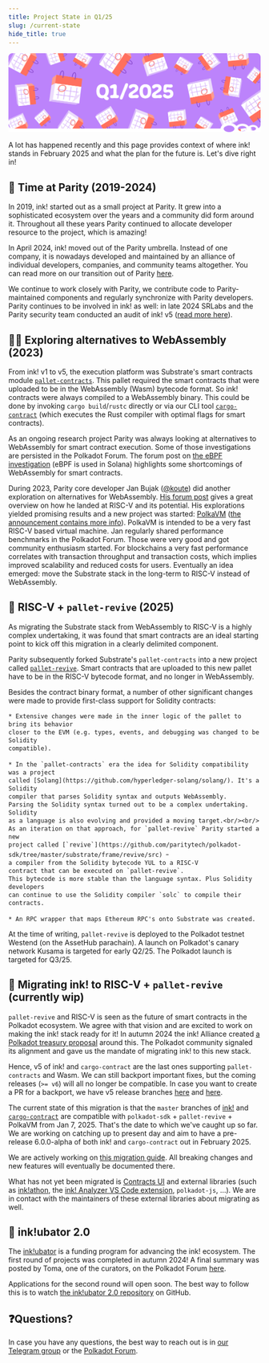 ```yaml
---
title: Project State in Q1/25
slug: /current-state
hide_title: true
---
```


<img src="/img/title/q1-25.svg" className="titlePic titleSpace" />

A lot has happened recently and this page provides context of where 
ink! stands in February 2025 and what the plan for the future is.
Let's dive right in!

## 🤗 Time at Parity (2019-2024)

In 2019, ink! started out as a small project at Parity. It grew into a sophisticated
ecosystem over the years and a community did form around it.
Throughout all these years Parity continued to allocate developer resource to the
project, which is amazing!

In April 2024, ink! moved out of the Parity umbrella. Instead of one company,
it is nowadays developed and maintained by an alliance of individual developers,
companies, and community teams altogether.
You can read more on our transition out of Parity
[here](https://x.com/ink_lang/status/1783877356819783916).

We continue to work closely with Parity, we contribute code to Parity-maintained
components and regularly synchronize with Parity developers. Parity continues to
be involved in ink! as well: in late 2024 SRLabs and the Parity security team
conducted an audit of ink! v5 ([read more here](https://x.com/paritytech/status/1882492494661005760)).

## 🧑‍🔬 Exploring alternatives to WebAssembly (2023)

From ink! v1 to v5, the execution platform was Substrate's smart contracts
module [`pallet-contracts`](https://github.com/paritytech/polkadot-sdk/tree/master/substrate/frame/contracts/).
This pallet required the smart contracts that were uploaded to be in the WebAssembly
(Wasm) bytecode format. So ink! contracts were always compiled to a WebAssembly binary.
This could be done by invoking `cargo build`/`rustc` directly or via our CLI tool 
[`cargo-contract`](https://github.com/use-ink/cargo-contract) (which executes the
Rust compiler with optimal flags for smart contracts).

As an ongoing research project Parity was always looking at alternatives to WebAssembly
for smart contract execution. Some of those investigations are
persisted in the Polkadot Forum. The forum post on [the eBPF investigation](https://forum.polkadot.network/t/ebpf-contracts-hackathon/1084)
(eBPF is used in Solana) highlights some shortcomings of WebAssembly for smart contracts.

During 2023, Parity core developer Jan Bujak ([@koute](https://github.com/koute)) did another
exploration on alternatives for WebAssembly. [His forum post](https://forum.polkadot.network/t/exploring-alternatives-to-wasm-for-smart-contracts/2434)
gives a great overview on how he landed at RISC-V and its potential.
His explorations yielded promising results and a new project
was started: [PolkaVM](https://github.com/paritytech/polkavm)
([the announcement contains more info](https://forum.polkadot.network/t/announcing-polkavm-a-new-risc-v-based-vm-for-smart-contracts-and-possibly-more/3811)).
PolkaVM is intended to be a very fast RISC-V based virtual machine. Jan
regularly shared performance benchmarks in the Polkadot Forum. Those were very
good and got community enthusiasm started. 
For blockchains a very fast performance correlates with transaction throughput
and transaction costs, which implies improved scalability and reduced costs for users.
Eventually an idea emerged: move the Substrate stack in the long-term to RISC-V
instead of WebAssembly.

## 🤝 RISC-V + `pallet-revive` (2025)

As migrating the Substrate stack from WebAssembly to RISC-V is a highly complex
undertaking, it was found that smart contracts are an ideal starting point 
to kick off this migration in a clearly delimited component.

Parity subsequently forked Substrate's `pallet-contracts` into a new project called
[`pallet-revive`](https://github.com/paritytech/polkadot-sdk/tree/master/substrate/frame/revive). 
Smart contracts that are uploaded to this new pallet have to be
in the RISC-V bytecode format, and no longer in WebAssembly.

Besides the contract binary format, a number of other significant changes were
made to provide first-class support for Solidity contracts:

    * Extensive changes were made in the inner logic of the pallet to bring its behavior
    closer to the EVM (e.g. types, events, and debugging was changed to be Solidity
    compatible).

    * In the `pallet-contracts` era the idea for Solidity compatibility was a project 
    called [Solang](https://github.com/hyperledger-solang/solang/). It's a Solidity 
    compiler that parses Solidity syntax and outputs WebAssembly.
    Parsing the Solidity syntax turned out to be a complex undertaking. Solidity
    as a language is also evolving and provided a moving target.<br/><br/>
    As an iteration on that approach, for `pallet-revive` Parity started a new
    project called [`revive`](https://github.com/paritytech/polkadot-sdk/tree/master/substrate/frame/revive/src) ᠆
    a compiler from the Solidity bytecode YUL to a RISC-V 
    contract that can be executed on `pallet-revive`. 
    This bytecode is more stable than the language syntax. Plus Solidity developers
    can continue to use the Solidity compiler `solc` to compile their contracts. 

    * An RPC wrapper that maps Ethereum RPC's onto Substrate was created.

At the time of writing, `pallet-revive` is deployed to the Polkadot testnet Westend
(on the AssetHub parachain).
A launch on Polkadot's canary network Kusama is targeted for early Q2/25.
The Polkadot launch is targeted for Q3/25.

## 🙌 Migrating ink! to RISC-V + `pallet-revive` (currently wip)

`pallet-revive` and RISC-V is seen as the future of smart contracts in the Polkadot
ecosystem. We agree with that vision and are excited to work on making the ink! stack 
ready for it!
In autumn 2024 the ink! Alliance created [a Polkadot treasury proposal](https://forum.polkadot.network/t/treasury-ink-alliance-for-a-more-successful-plaza/9692)
around this.
The Polkadot community signaled its alignment and gave us the mandate of
migrating ink! to this new stack.

Hence, v5 of ink! and `cargo-contract` are the last ones supporting `pallet-contracts`
and Wasm. We can still backport important fixes, but the coming releases (`>= v6`) will
all no longer be compatible. In case you want to create a PR for a backport, we have
v5 release branches [here](https://github.com/use-ink/ink/tree/v5.x) and [here](https://github.com/use-ink/cargo-contract/tree/v5.x.x).

The current state of this migration is that the `master` branches of 
[ink!](https://github.com/use-ink/ink) and [`cargo-contract`](https://github.com/use-ink/cargo-contract)
are compatible with `polkadot-sdk` + `pallet-revive` + PolkaVM from Jan 7, 2025.
That's the date to which we've caught up so far. We are working on catching up
to present day and aim to have a pre-release 6.0.0-alpha of both ink! and
`cargo-contract` out in February 2025.

We are actively working on [this migration guide](/6.x/faq/migrating-from-ink-5-to-6).
All breaking changes and new features will eventually be documented there. 

What has not yet been migrated is [Contracts UI](https://github.com/use-ink/contracts-ui)
and external libraries (such as [ink!athon](https://inkathon.xyz/), the
[ink! Analyzer VS Code extension](https://marketplace.visualstudio.com/items?itemName=ink-analyzer.ink-analyzer),
`polkadot-js`, …). 
We are in contact with the maintainers of these external libraries about migrating as well.

## 💸 ink!ubator 2.0

The [ink!ubator](/ubator) is a funding program for advancing the ink! ecosystem. 
The first round of projects was completed in autumn 2024! A final summary was posted
by Toma, one of the curators, on the Polkadot Forum [here](https://forum.polkadot.network/t/final-report-of-ink-ubator/10120). 

Applications for the second round will open soon. The best way to follow this
is to watch [the ink!ubator 2.0 repository](https://github.com/use-inkubator/Ecosystem-Grants) 
on GitHub.

## ❓Questions?

In case you have any questions, the best way to reach out is in
[our Telegram group](https://t.me/inkathon) or the
[Polkadot Forum](https://forum.polkadot.network/).
